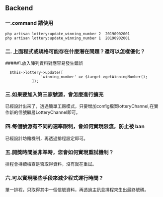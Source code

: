 
## Backend

### 一.command 請使用
```
php artisan lottery:update_winning_number 2  20190902001
php artisan lottery:update_winning_number 1  20190902001
```
### 二. 上面程式或規格可能存在什麼潛在問題？還可以怎樣優化？
#####1.放入陣列資料對應容易發生錯誤
```
  $this->lottery->update([
                'winning_number' => $target->getWinningNumber();
            ]);
```
### 三.如果要加入第三家號源，會怎麼進行擴充
已經設計出來了，透過簡單工廠模式，只要增加config檔案lotteryChannel,在實作新的信號繼層LotteryChannel即可。
### 四.每個號源有不同的速率限制，會如何實現限流，防止被 ban
已經設計坊賭機制，再透過排程設定即可。
### 五.開獎時間並非準時，您會如何實現重試機制？
排程會持續檢查是否取得資料，沒有就在重試。
### 六.可以實現哪些手段來減少程式運行時間？
單一排程，只取得其中一個信號資料，再透過主訊息排程來生出最終號碼。
